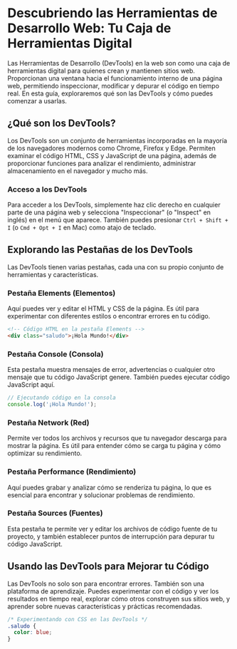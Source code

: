 # Descubriendo las Herramientas de Desarrollo Web: Tu Caja de Herramientas Digital

Las Herramientas de Desarrollo (DevTools) en la web son como una caja de herramientas digital para quienes crean y mantienen sitios web. Proporcionan una ventana hacia el funcionamiento interno de una página web, permitiendo inspeccionar, modificar y depurar el código en tiempo real. En esta guía, exploraremos qué son las DevTools y cómo puedes comenzar a usarlas.

## ¿Qué son los DevTools?

Los DevTools son un conjunto de herramientas incorporadas en la mayoría de los navegadores modernos como Chrome, Firefox y Edge. Permiten examinar el código HTML, CSS y JavaScript de una página, además de proporcionar funciones para analizar el rendimiento, administrar almacenamiento en el navegador y mucho más.

### Acceso a los DevTools

Para acceder a los DevTools, simplemente haz clic derecho en cualquier parte de una página web y selecciona "Inspeccionar" (o "Inspect" en inglés) en el menú que aparece. También puedes presionar `Ctrl + Shift + I` (o `Cmd + Opt + I` en Mac) como atajo de teclado.

## Explorando las Pestañas de los DevTools 

Las DevTools tienen varias pestañas, cada una con su propio conjunto de herramientas y características.

### Pestaña Elements (Elementos)

Aquí puedes ver y editar el HTML y CSS de la página. Es útil para experimentar con diferentes estilos o encontrar errores en tu código.

```html
<!-- Código HTML en la pestaña Elements -->
<div class="saludo">¡Hola Mundo!</div>
```

### Pestaña Console (Consola)

Esta pestaña muestra mensajes de error, advertencias o cualquier otro mensaje que tu código JavaScript genere. También puedes ejecutar código JavaScript aquí.

```javascript
// Ejecutando código en la consola
console.log('¡Hola Mundo!');
```

### Pestaña Network (Red)

Permite ver todos los archivos y recursos que tu navegador descarga para mostrar la página. Es útil para entender cómo se carga tu página y cómo optimizar su rendimiento.

### Pestaña Performance (Rendimiento)

Aquí puedes grabar y analizar cómo se renderiza tu página, lo que es esencial para encontrar y solucionar problemas de rendimiento.

### Pestaña Sources (Fuentes)

Esta pestaña te permite ver y editar los archivos de código fuente de tu proyecto, y también establecer puntos de interrupción para depurar tu código JavaScript.

## Usando las DevTools para Mejorar tu Código

Las DevTools no solo son para encontrar errores. También son una plataforma de aprendizaje. Puedes experimentar con el código y ver los resultados en tiempo real, explorar cómo otros construyen sus sitios web, y aprender sobre nuevas características y prácticas recomendadas.

```css
/* Experimentando con CSS en las DevTools */
.saludo {
  color: blue;
}
```
